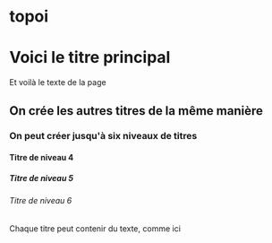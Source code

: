 # topoi
 <!DOCTYPE html>
<html>
<head>
<title> Donne ici un titre à ta page html </title>
<meta charset="UTF-8">
</head>
<body>
<h1> Voici le titre principal </h1>
<p> Et voilà le texte de la page</p>
<h2> On crée les autres titres de la même manière </h2>
<h3> On peut créer jusqu'à six niveaux de titres </h3>
<h4> Titre de niveau 4 </h4>
<h5> Titre de niveau 5 </h5>
<h6> Titre de niveau 6 </h6>
<p> Chaque titre peut contenir du texte, comme ici </p> 
</body> 
</html>
